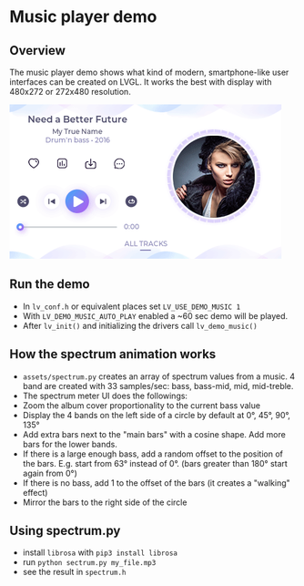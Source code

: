 # Music player demo

## Overview
The music player demo shows what kind of modern, smartphone-like user interfaces can be created on LVGL. It works the best with display with 480x272 or 272x480 resolution.


![Music player demo with LVGL embedded GUI library](screenshot1.gif)

## Run the demo
- In `lv_conf.h` or equivalent places set `LV_USE_DEMO_MUSIC 1`
- With `LV_DEMO_MUSIC_AUTO_PLAY` enabled a ~60 sec demo will be played.
- After `lv_init()` and initializing the drivers call `lv_demo_music()`

## How the spectrum animation works
- `assets/spectrum.py` creates an array of spectrum values from a music. 4 band are created with 33 samples/sec: bass, bass-mid, mid, mid-treble.
- The spectrum meter UI does the followings:
- Zoom the album cover proportionality to the current bass value
- Display the 4 bands on the left side of a circle by default at 0°, 45°, 90°, 135°
- Add extra bars next to the "main bars" with a cosine shape. Add more bars for the lower bands.
- If there is a large enough bass, add a random offset to the position of the bars. E.g. start from 63° instead of 0°. (bars greater than 180° start again from 0°)
- If there is no bass, add 1 to the offset of the bars (it creates a "walking" effect)
- Mirror the bars to the right side of the circle
	
## Using spectrum.py
- install `librosa` with `pip3 install librosa`
- run `python sectrum.py my_file.mp3`
- see the result in `spectrum.h`
